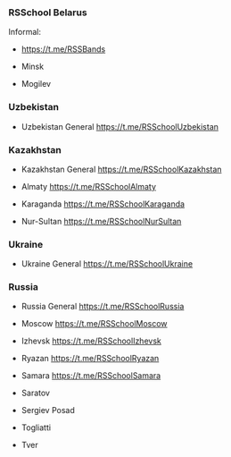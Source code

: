 ### RSSchool Belarus
Informal:
- https://t.me/RSSBands

- Minsk
- Mogilev 

### Uzbekistan

- Uzbekistan General https://t.me/RSSchoolUzbekistan

### Kazakhstan 

- Kazakhstan General https://t.me/RSSchoolKazakhstan

- Almaty https://t.me/RSSchoolAlmaty

- Karaganda https://t.me/RSSchoolKaraganda

- Nur-Sultan https://t.me/RSSchoolNurSultan

### Ukraine 

- Ukraine General https://t.me/RSSchoolUkraine

### Russia

- Russia General https://t.me/RSSchoolRussia

- Moscow https://t.me/RSSchoolMoscow

- Izhevsk https://t.me/RSSchoolIzhevsk

- Ryazan https://t.me/RSSchoolRyazan

- Samara https://t.me/RSSchoolSamara

- Saratov
- Sergiev Posad
- Togliatti
- Tver
